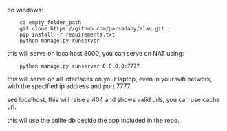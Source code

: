 on windows:
```
    cd empty_folder_path
    git clone https://github.com/parsadany/alan.git .
    pip install -r requirements.txt
    python manage.py runserver
```

this will serve on localhost:8000, you can serve on NAT using:

```
    python manage.py runserver 0.0.0.0:7777
```

this will serve on all interfaces on your laptop, even in your wifi network, with the specified ip address and port 7777.

see localhost, this will raise a 404 and shows valid urls, you can use cache url.

this wil use the sqlite db beside the app included in the repo.